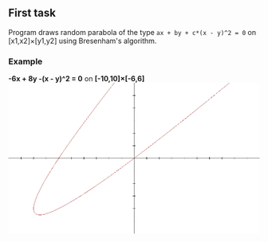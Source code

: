 ## First task
Program draws random parabola of the type ```ax + by + c*(x - y)^2 = 0``` on \[x1,x2\]×\[y1,y2\] using Bresenham's algorithm.

### Example
**-6x + 8y -(x - y)^2 = 0** on **[-10,10]×[-6,6]**
![secondtask.png](secondtask.png)
